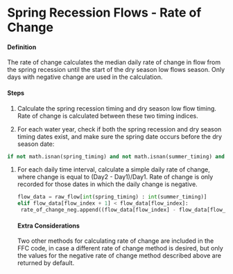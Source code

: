 # Spring Recession Flows - Rate of Change

#### Definition

The rate of change calculates the median daily rate of change in flow from the spring recession until the start of the dry season low flows season. Only days with negative change are used in the calculation.

#### Steps

1. Calculate the spring recession timing and dry season low flow timing. Rate of change is calculated between these two timing indices.

2. For each water year, check if both the spring recession and dry season timing dates exist, and make sure the spring date occurs before the dry season date:

```py
if not math.isnan(spring_timing) and not math.isnan(summer_timing) and summer_timing > spring_timing:
```

1. For each daily time interval, calculate a simple daily rate of change, where change is equal to \(Day2 - Day1\)/Day1. Rate of change is only recorded for those dates in which the daily change is negative.
   ```py
   flow_data = raw_flow[int(spring_timing) : int(summer_timing)]
   elif flow_data[flow_index + 1] < flow_data[flow_index]:
    rate_of_change_neg.append((flow_data[flow_index] - flow_data[flow_index + 1]) / flow_data[flow_index])
   ```

   #### Extra Considerations

   Two other methods for calculating rate of change are included in the FFC code, in case a different rate of change method is desired, but only the values for the negative rate of change method described above are returned by default.



